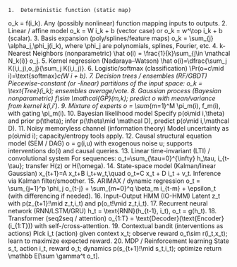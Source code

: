 	1.	Deterministic function (static map)
o_k = f(i_k). Any (possibly nonlinear) function mapping inputs to outputs.
	2.	Linear / affine model
o_k = W i_k + b (vector case) or o_k = w^\top i_k + b (scalar).
	3.	Basis expansion (poly/splines/feature maps)
o_k = \sum_{j} \alpha_j\,\phi_j(i_k), where \phi_j are polynomials, splines, Fourier, etc.
	4.	k-Nearest Neighbors (nonparametric)
\hat o(i) = \frac{1}{k}\sum_{j\in \mathcal N_k(i)} o_j.
	5.	Kernel regression (Nadaraya–Watson)
\hat o(i)=\dfrac{\sum_j K(i,i_j)\,o_j}{\sum_j K(i,i_j)}.
	6.	Logistic/softmax (classification)
\Pr(o=c\mid i)=\text{softmax}_c(W i + b).
	7.	Decision trees / ensembles (RF/GBDT)
Piecewise-constant (or -linear) partitions of the input space: o_k = \text{Tree}(i_k); ensembles average/vote.
	8.	Gaussian process (Bayesian nonparametric)
f\sim \mathcal{GP}(m,k); predict o with mean/variance from kernel k(i,i’).
	9.	Mixture of experts
o = \sum_{m=1}^M \pi_m(i)\, f_m(i), with gating \pi_m(i).
	10.	Bayesian likelihood model
Specify p(o\mid i,\theta) and prior p(\theta); infer p(\theta\mid \mathcal D), predict p(o\mid i,\mathcal D).
	11.	Noisy memoryless channel (information theory)
Model uncertainty as p(o\mid i); capacity/entropy tools apply.
	12.	Causal structural equation model (SEM / DAG)
o = g(i,u) with exogenous noise u; supports interventions do(i) and causal queries.
	13.	Linear time-invariant (LTI) / convolutional system
For sequences: o_t=\sum_{\tau=0}^{\infty} h_\tau\, i_{t-\tau}; transfer H(z) or H(\omega).
	14.	State-space model (Kalman/linear Gaussian)
x_{t+1}=A x_t+B i_t+w_t,\quad o_t=C x_t + D i_t + v_t. Inference via Kalman filter/smoother.
	15.	ARIMAX / dynamic regression
o_t = \sum_{j=1}^p \phi_j o_{t-j} + \sum_{m=0}^q \beta_m i_{t-m} + \epsilon_t (with differencing if needed).
	16.	Input–Output HMM (IO-HMM)
Latent z_t with p(z_{t+1}\!\mid z_t,i_t) and p(o_t\!\mid z_t,i_t).
	17.	Recurrent neural network (RNN/LSTM/GRU)
h_t = \text{RNN}(h_{t-1}, i_t), o_t = g(h_t).
	18.	Transformer (seq2seq / attention)
o_{1:T} = \text{Decoder}(\text{Encoder}(i_{1:T})) with self-/cross-attention.
	19.	Contextual bandit (interventions as actions)
Pick i_t (action) given context x_t; observe reward o_t\sim r(i_t,x_t); learn to maximize expected reward.
	20.	MDP / Reinforcement learning
State s_t, action i_t, reward o_t; dynamics p(s_{t+1}\!\mid s_t,i_t); optimize return \mathbb E[\sum \gamma^t o_t].



